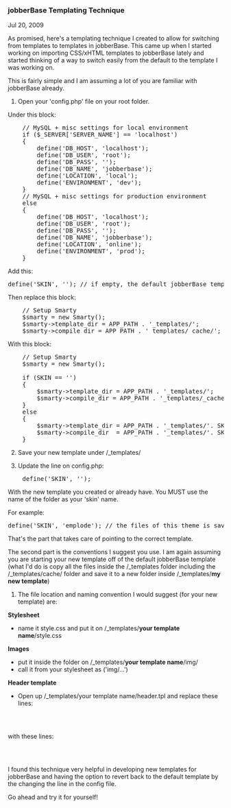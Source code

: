 ### jobberBase Templating Technique

Jul 20, 2009

As promised, here's a templating technique I created to allow for switching from templates to templates in jobberBase. This came up when I started working on importing CSS/xHTML templates to jobberBase lately and started thinking of a way to switch easily from the default to the template I was working on.

This is fairly simple and I am assuming a lot of you are familiar with jobberBase already.

1. Open your 'config.php' file on your root folder.

Under this block:

<pre lang="php">
    // MySQL + misc settings for local environment
    if ($_SERVER['SERVER_NAME'] == 'localhost')
    {
        define('DB_HOST', 'localhost');
        define('DB_USER', 'root');
        define('DB_PASS', '');
        define('DB_NAME', 'jobberbase');
        define('LOCATION', 'local');
        define('ENVIRONMENT', 'dev');
    }
    // MySQL + misc settings for production environment
    else
    {
        define('DB_HOST', 'localhost');
        define('DB_USER', 'root');
        define('DB_PASS', '');
        define('DB_NAME', 'jobberbase');
        define('LOCATION', 'online');
        define('ENVIRONMENT', 'prod');
    }
</pre>

Add this:

<pre lang="php">
define('SKIN', ''); // if empty, the default jobberBase template will be used
</pre>

Then replace this block:

<pre lang="php">
    // Setup Smarty
    $smarty = new Smarty();
    $smarty-&gt;template_dir = APP_PATH . '_templates/';
    $smarty-&gt;compile_dir = APP_PATH . '_templates/_cache/';
</pre>

With this block:

<pre lang="php">
    // Setup Smarty
    $smarty = new Smarty();

    if (SKIN == '')
    {
        $smarty-&gt;template_dir = APP_PATH . '_templates/';
        $smarty-&gt;compile_dir = APP_PATH . '_templates/_cache/';
    }
    else
    {
        $smarty-&gt;template_dir = APP_PATH . '_templates/'. SKIN .'/';
        $smarty-&gt;compile_dir  = APP_PATH . '_templates/'. SKIN .'/_cache/';
    }
</pre>

2. Save your new template under /_templates/

3. Update the line on config.php:

<pre lang="php">
    define('SKIN', '');
</pre>

With the new template you created or already have. You MUST use the name of the folder as your 'skin' name.

For example:

<pre lang="php">
define('SKIN', 'emplode'); // the files of this theme is saved on /_templates/emplode/
</pre>

That's the part that takes care of pointing to the correct template.

The second part is the conventions I suggest you use. I am again assuming you are starting your new template off of the default jobberBase template (what I'd do is copy all the files inside the /_templates folder including the /_templates/cache/ folder and save it to a new folder inside /_templates/__my new template__)

1. The file location and naming convention I would suggest (for your new template) are:

__Stylesheet__
- name it style.css and put it on /_templates/__your template name__/style.css

__Images__
- put it inside the folder on /_templates/__your template name__/img/
- call it from your stylesheet as ('img/...')

__Header template__
-  Open up /_templates/your template name/header.tpl and replace these lines:

<pre lang="php">
<link href="{$BASE_URL}css/screen.css" media="screen" rel="stylesheet" type="text/css"/>
<link href="{$BASE_URL}css/print.css" media="print" rel="stylesheet" type="text/css"/>
</pre>

with these lines:

<pre lang="php">
<link href="{$BASE_URL}_templates/{$smarty.const.SKIN}/style.css" media="screen" rel="stylesheet" type="text/css"/>
<link href="{$BASE_URL}_templates/{$smarty.const.SKIN}/print.css" media="print" rel="stylesheet" type="text/css"/>
</pre>

I found this technique very helpful in developing new templates for jobberBase and having the option to revert back to the default template by the changing the line in the config file.

Go ahead and try it for yourself!
